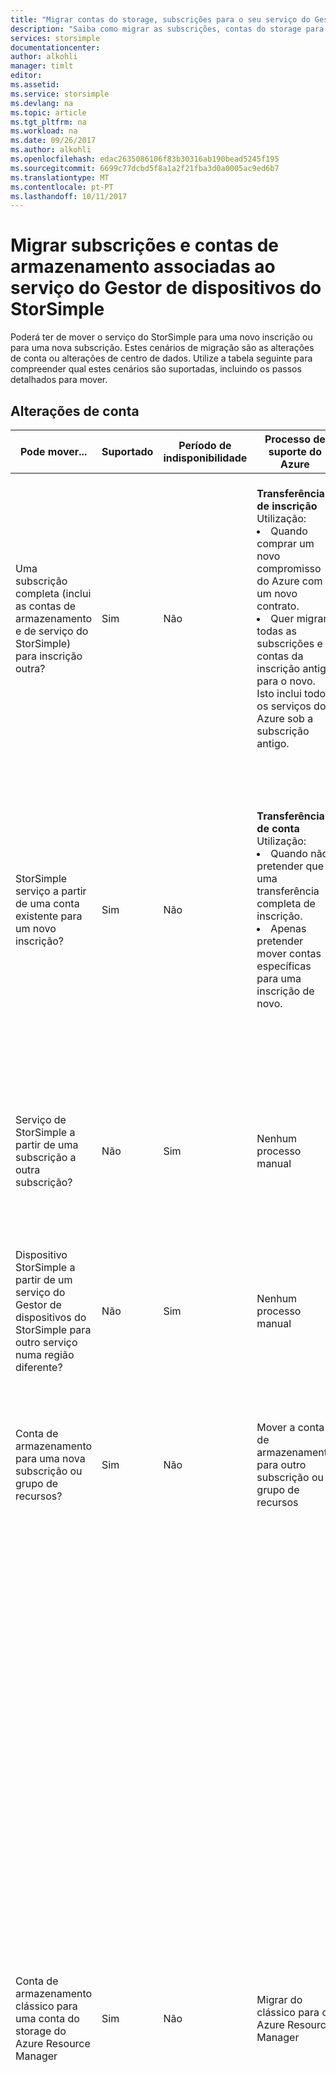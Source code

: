 ```yaml
---
title: "Migrar contas do storage, subscrições para o seu serviço do Gestor de dispositivos do StorSimple | Microsoft Docs"
description: "Saiba como migrar as subscrições, contas do storage para o Gestor de dispositivos do StorSimple service8000."
services: storsimple
documentationcenter: 
author: alkohli
manager: timlt
editor: 
ms.assetid: 
ms.service: storsimple
ms.devlang: na
ms.topic: article
ms.tgt_pltfrm: na
ms.workload: na
ms.date: 09/26/2017
ms.author: alkohli
ms.openlocfilehash: edac2635086106f83b30316ab190bead5245f195
ms.sourcegitcommit: 6699c77dcbd5f8a1a2f21fba3d0a0005ac9ed6b7
ms.translationtype: MT
ms.contentlocale: pt-PT
ms.lasthandoff: 10/11/2017
---
```

# <a name="migrate-subscriptions-and-storage-accounts-associated-with-storsimple-device-manager-service"></a>Migrar subscrições e contas de armazenamento associadas ao serviço do Gestor de dispositivos do StorSimple

Poderá ter de mover o serviço do StorSimple para uma novo inscrição ou para uma nova subscrição. Estes cenários de migração são as alterações de conta ou alterações de centro de dados. Utilize a tabela seguinte para compreender qual estes cenários são suportadas, incluindo os passos detalhados para mover.

## <a name="account-changes"></a>Alterações de conta

| Pode mover...| Suportado| Período de indisponibilidade| Processo de suporte do Azure| Abordagem|
|-----|-----|-----|-----|-----|
| Uma subscrição completa (inclui as contas de armazenamento e de serviço do StorSimple) para inscrição outra? | Sim       | Não       | **Transferência de inscrição**<br>Utilização:<li>Quando comprar um novo compromisso do Azure com um novo contrato.</li><li>Quer migrar todas as subscrições e contas da inscrição antiga para o novo. Isto inclui todos os serviços do Azure sob a subscrição antigo.</li> | **Passo 1: Abra um pedido de suporte de operação do Azure Enterprise.**<li>Aceda a [http://aka.ms/AzureEnt](http://aka.ms/AzureEnt).</li><li> Selecione **inscrição administração** e, em seguida, selecione **transferir da inscrição de um para uma novo inscrição**.<br>**Passo 2: Fornecer as informações pedidas**<br>Incluem:<li>número de inscrição de origem</li><li> número de inscrição de destino</li><li>Data efetiva de transferência|
| StorSimple serviço a partir de uma conta existente para um novo inscrição?    | Sim       | Não       | **Transferência de conta**<br>Utilização:<li>Quando não pretender que uma transferência completa de inscrição.</li><li>Apenas pretender mover contas específicas para uma inscrição de novo.</li>| **Passo 1: Abra um pedido de suporte de operação do Azure Enterprise.**<li>Aceda a [http://aka.ms/AzureEnt](http://aka.ms/AzureEnt).</li><li>Selecione **inscrição administração** e, em seguida, selecione **transferir uma conta de EA para uma novo inscrição**.<br>**Passo 2: Fornecer as informações pedidas**<br>Incluem:<li>número de inscrição de origem</li><li> número de inscrição de destino</li><li>Data efetiva de transferência|
| Serviço de StorSimple a partir de uma subscrição a outra subscrição?      | Não        |    Sim         | Nenhum processo manual|<li>Migre dados desativar o dispositivo StorSimple.</li><li>Efetuar uma reposição de fábrica do dispositivo, este elimina quaisquer dados locais no dispositivo.</li><li>Registe o dispositivo com a nova subscrição para um serviço do Gestor de dispositivos do StorSimple.</li><li>Migre os dados para o dispositivo.|
| Dispositivo StorSimple a partir de um serviço do Gestor de dispositivos do StorSimple para outro serviço numa região diferente?      | Não        | Sim            | Nenhum processo manual |Igual acima.|
| Conta de armazenamento para uma nova subscrição ou grupo de recursos?     | Sim        | Não             |Mover a conta de armazenamento para outro subscrição ou grupo de recursos |Após a mudança, se forem atualizadas as chaves de acesso da conta de armazenamento, o utilizador terá de configurar as chaves de acesso manualmente para a conta de armazenamento migrados através do serviço do Gestor de dispositivos do StorSimple.|
| Conta de armazenamento clássico para uma conta do storage do Azure Resource Manager      | Sim        | Não             |Migrar do clássico para o Azure Resource Manager |<li>Para obter instruções detalhadas sobre como migrar uma conta de armazenamento do clássico para o Azure Resource Manager, aceda a [migrar uma conta de armazenamento clássicas](../virtual-machines/windows/migration-classic-resource-manager-ps.md#step-62-migrate-a-storage-account).</li><li> Se as chaves de acesso da conta de armazenamento forem atualizadas após a migração, o utilizador terá de sincronizar as chaves de acesso para a conta de armazenamento migrados através do serviço do Gestor de dispositivos do StorSimple. Isto é para garantir que os dispositivos StorSimple continuam a funcionar normalmente e são capazes de camada de dados principal/cópia de segurança no Azure. Para obter instruções detalhadas sobre a sincronização de chaves de acesso, aceda a [fluxo de trabalho de rotação](storsimple-8000-manage-storage-accounts.md#key-rotation-of-storage-accounts).</li><li> No caso de uma aplicação de nuvem do StorSimple, se a conta de armazenamento clássico é migrada, mas a máquina virtual subjacente ainda permanece no clássica, o dispositivo de deve funcionar corretamente. Se a máquina virtual subjacente para a aplicação de nuvem é migrada, em seguida, a funcionalidade de desativar e eliminar não funcionará.</li><li> Tem de criar um novo aparelhos de nuvem do StorSimple no portal do Azure e, em seguida, efetuar a ativação pós-falha de aplicações de nuvem mais antigas. Não é possível criar uma aplicação de nuvem do StorSimple no portal do Azure através de uma conta de armazenamento clássicas, têm de ter uma conta de armazenamento do Azure Resource Manager. Para obter mais informações, aceda a [implementar e gerir um dispositivo de nuvem do StorSimple](storsimple-8000-cloud-appliance-u2.md).</li>|Igual acima.|

## <a name="datacenter-changes"></a>Alterações do Centro de dados

| Pode mover...| Suportado|Período de indisponibilidade| Processo de suporte do Azure| Abordagem|
|-----|-----|-----|-----|-----|
| Um serviço StorSimple a partir de um datacenter do Azure para outro? | Não | Sim |Nenhum processo manual  |<li>Migre dados desativar o dispositivo StorSimple.</li><li>Efetuar uma reposição de fábrica do dispositivo, este elimina quaisquer dados locais no dispositivo.</li><li>Registe o dispositivo com a nova subscrição para um novo serviço do Gestor de dispositivos do StorSimple.</li><li>Migre os dados para o dispositivo.|
| Uma conta de armazenamento de um datacenter do Azure para outro? | Não |Sim  |Nenhum processo manual  | Igual acima.|

## <a name="next-steps"></a>Passos seguintes

* [Implementar o serviço do Gestor de dispositivos do StorSimple](storsimple-8000-manage-service.md)
* [Implementar o dispositivo de série 8000 do StorSimple no portal do Azure](storsimple-8000-deployment-walkthrough-u2.md)
